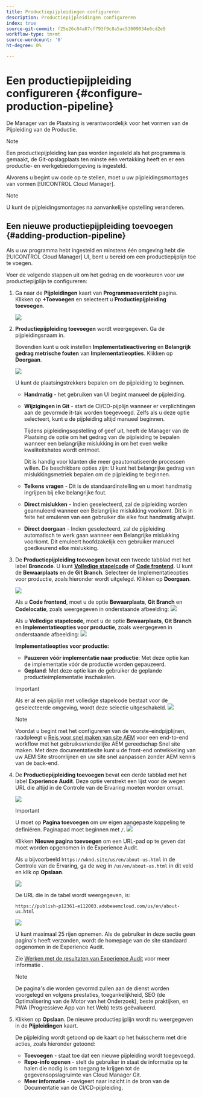 ```yaml
---
title: Productiepijpleidingen configureren
description: Productiepijpleidingen configureren
index: true
source-git-commit: f25e26c84a87cf793f9c8a5ac53009034e6cd2e9
workflow-type: tm+mt
source-wordcount: '0'
ht-degree: 0%

---
```



# Een productiepijpleiding configureren {#configure-production-pipeline}

De Manager van de Plaatsing is verantwoordelijk voor het vormen van de Pijpleiding van de Productie.

>[!NOTE]
>Een productiepijpleiding kan pas worden ingesteld als het programma is gemaakt, de Git-opslagplaats ten minste één vertakking heeft en er een productie- en werkgebiedomgeving is ingesteld.

Alvorens u begint uw code op te stellen, moet u uw pijpleidingsmontages van vormen [!UICONTROL Cloud Manager].

>[!NOTE]
>U kunt de pijpleidingsmontages na aanvankelijke opstelling veranderen.

## Een nieuwe productiepijpleiding toevoegen {#adding-production-pipeline}

Als u uw programma hebt ingesteld en minstens één omgeving hebt die [!UICONTROL Cloud Manager] UI, bent u bereid om een productiepijplijn toe te voegen.

Voer de volgende stappen uit om het gedrag en de voorkeuren voor uw productiepijplijn te configureren:

1. Ga naar de **Pijpleidingen** kaart van **Programmaoverzicht** pagina.
Klikken op **+Toevoegen** en selecteert u **Productiepijpleiding toevoegen**.

   ![](/help/implementing/cloud-manager/assets/configure-pipeline/add-prod-1.png)

1. **Productiepijpleiding toevoegen** wordt weergegeven. Ga de pijpleidingsnaam in.

   Bovendien kunt u ook instellen **Implementatieactivering** en **Belangrijk gedrag metrische fouten** van **Implementatieopties**. Klikken op **Doorgaan**.

   ![](/help/implementing/cloud-manager/assets/configure-pipeline/prod-pipeline-add2.png)


   U kunt de plaatsingstrekkers bepalen om de pijpleiding te beginnen.

   * **Handmatig** - het gebruiken van UI begint manueel de pijpleiding.
   * **Wijzigingen in Git** - start de CI/CD-pijplijn wanneer er verplichtingen aan de gevormde it-tak worden toegevoegd. Zelfs als u deze optie selecteert, kunt u de pijpleiding altijd manueel beginnen.

      Tijdens pijpleidingsopstelling of geef uit, heeft de Manager van de Plaatsing de optie om het gedrag van de pijpleiding te bepalen wanneer een belangrijke mislukking in om het even welke kwaliteitshates wordt ontmoet.

      Dit is handig voor klanten die meer geautomatiseerde processen willen. De beschikbare opties zijn:
   U kunt het belangrijke gedrag van mislukkingsmetriek bepalen om de pijpleiding te beginnen.

   * **Telkens vragen** - Dit is de standaardinstelling en u moet handmatig ingrijpen bij elke belangrijke fout.
   * **Direct mislukken** - Indien geselecteerd, zal de pijpleiding worden geannuleerd wanneer een Belangrijke mislukking voorkomt. Dit is in feite het emuleren van een gebruiker die elke fout handmatig afwijst.
   * **Direct doorgaan** - Indien geselecteerd, zal de pijpleiding automatisch te werk gaan wanneer een Belangrijke mislukking voorkomt. Dit emuleert hoofdzakelijk een gebruiker manueel goedkeurend elke mislukking.


1. De **Productiepijpleiding toevoegen** bevat een tweede tabblad met het label **Broncode**. U kunt **[Volledige stapelcode](/help/implementing/cloud-manager/configuring-pipelines/introduction-ci-cd-pipelines.md#full-stack-pipeline)** of **[Code frontend](/help/implementing/cloud-manager/configuring-pipelines/introduction-ci-cd-pipelines.md#front-end)**. U kunt de **Bewaarplaats** en de **Git Branch**. Selecteer de Implementatieopties voor productie, zoals hieronder wordt uitgelegd. Klikken op **Doorgaan**.

   ![](/help/implementing/cloud-manager/assets/configure-pipeline/prodpipeline-fullstack1.png)

   Als u **Code frontend**, moet u de optie **Bewaarplaats**, **Git Branch** en **Codelocatie**, zoals weergegeven in onderstaande afbeelding:
   ![](/help/implementing/cloud-manager/assets/configure-pipeline/prodpipeline-fullstack1.png)

   Als u **Volledige stapelcode**, moet u de optie **Bewaarplaats**, **Git Branch** en **Implementatieopties voor productie**, zoals weergegeven in onderstaande afbeelding:
   ![](/help/implementing/cloud-manager/assets/configure-pipeline/prodpipeline-fullstack2.png)

   **Implementatieopties voor productie:**

   * **Pauzeren vóór implementatie naar productie**: Met deze optie kan de implementatie vóór de productie worden gepauzeerd.
   * **Gepland**: Met deze optie kan de gebruiker de geplande productieimplementatie inschakelen.

   >[!IMPORTANT]
   >Als er al een pijplijn met volledige stapelcode bestaat voor de geselecteerde omgeving, wordt deze selectie uitgeschakeld.
   >![](/help/implementing/cloud-manager/assets/configure-pipeline/full-stack-disabled.png)

   >[!NOTE]
   >Voordat u begint met het configureren van de voorste-eindpijplijnen, raadpleegt u [Reis voor snel maken van site AEM](https://experienceleague.adobe.com/docs/experience-manager-cloud-service/sites-journey/quick-site/overview.html) voor een end-to-end workflow met het gebruiksvriendelijke AEM gereedschap Snel site maken. Met deze documentatiesite kunt u de front-end ontwikkeling van uw AEM Site stroomlijnen en uw site snel aanpassen zonder AEM kennis van de back-end.





1. De **Productiepijpleiding toevoegen** bevat een derde tabblad met het label **Experience Audit**. Deze optie verstrekt een lijst voor de wegen URL die altijd in de Controle van de Ervaring moeten worden omvat.

   ![](/help/implementing/cloud-manager/assets/configure-pipeline/add-prod-audit.png)

   >[!IMPORTANT]
   >U moet op **Pagina toevoegen** om uw eigen aangepaste koppeling te definiëren. Paginapad moet beginnen met `/`.
   >![](/help/implementing/cloud-manager/assets/configure-pipeline/add-prod-audit2.png)


   Klikken **Nieuwe pagina toevoegen** om een URL-pad op te geven dat moet worden opgenomen in de Experience Audit.

   Als u bijvoorbeeld `https://wknd.site/us/en/about-us.html` in de Controle van de Ervaring, ga de weg in `/us/en/about-us.html` in dit veld en klik op **Opslaan**.

   ![](/help/implementing/cloud-manager/assets/configure-pipeline/add-prod-audit3.png)

   De URL die in de tabel wordt weergegeven, is:

   `https://publish-p12361-e112003.adobeaemcloud.com/us/en/about-us.html`

   ![](/help/implementing/cloud-manager/assets/configure-pipeline/add-prod-audit4.png)

   U kunt maximaal 25 rijen opnemen. Als de gebruiker in deze sectie geen pagina&#39;s heeft verzonden, wordt de homepage van de site standaard opgenomen in de Experience Audit.

   Zie [Werken met de resultaten van Experience Audit](/help/implementing/cloud-manager/experience-audit-testing.md) voor meer informatie .

   >[!NOTE]
   > De pagina&#39;s die worden gevormd zullen aan de dienst worden voorgelegd en volgens prestaties, toegankelijkheid, SEO (de Optimalisering van de Motor van het Onderzoek), beste praktijken, en PWA (Progressieve App van het Web) tests geëvalueerd.

1. Klikken op **Opslaan**. De nieuwe productiepijplijn wordt nu weergegeven in de **Pijpleidingen** kaart.

   De pijpleiding wordt getoond op de kaart op het huisscherm met drie acties, zoals hieronder getoond:

   * **Toevoegen** - staat toe dat een nieuwe pijpleiding wordt toegevoegd.
   * **Repo-info openen** - stelt de gebruiker in staat de informatie op te halen die nodig is om toegang te krijgen tot de gegevensopslagruimte van Cloud Manager Git.
   * **Meer informatie** - navigeert naar inzicht in de bron van de Documentatie van de CI/CD-pijpleiding.


